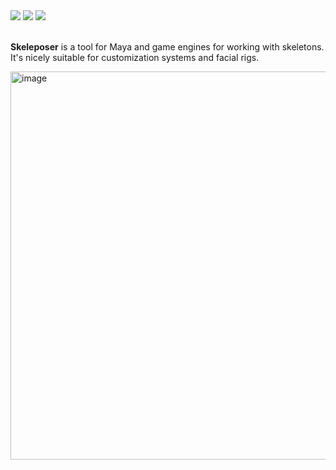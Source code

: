 <div>
<img src="https://img.shields.io/github/v/tag/azagoruyko/skeleposer?label=current"/>
<img src="https://img.shields.io/github/v/release/azagoruyko/skeleposer?logoColor=green&color=green"/>
<a href="https://github.com/azagoruyko/skeleposer/wiki/Home">
  <img src="https://img.shields.io/badge/docs-here-blue?label=docs"/>
</a>
</div>
<br>

**Skeleposer** is a tool for Maya and game engines for working with skeletons. It's nicely suitable for customization systems and facial rigs.

<img width="621" alt="image" src="https://github.com/azagoruyko/skeleposer/assets/9614751/72f724be-5a20-4eb7-b4ce-9da6c7762bef">
